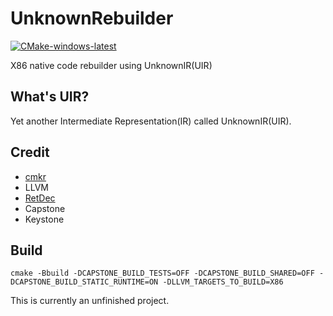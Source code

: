 #  UnknownRebuilder
[![CMake-windows-latest](https://github.com/NewWorldComingSoon/UnknownRebuilder/actions/workflows/CMake-windows-latest.yml/badge.svg)](https://github.com/NewWorldComingSoon/UnknownRebuilder/actions/workflows/CMake-windows-latest.yml)

X86 native code rebuilder using UnknownIR(UIR)

## What's UIR?
Yet another Intermediate Representation(IR) called UnknownIR(UIR).

## Credit
- [cmkr](https://github.com/build-cpp/cmkr)
- LLVM
- [RetDec](https://github.com/avast/retdec)
- Capstone 
- Keystone

## Build
```
cmake -Bbuild -DCAPSTONE_BUILD_TESTS=OFF -DCAPSTONE_BUILD_SHARED=OFF -DCAPSTONE_BUILD_STATIC_RUNTIME=ON -DLLVM_TARGETS_TO_BUILD=X86
```

This is currently an unfinished project.
